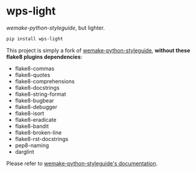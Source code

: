 # wps-light

*wemake-python-styleguide*, but lighter.

```bash
pip install wps-light
```

This project is simply a fork of
[wemake-python-styleguide](https://github.com/wemake-services/wemake-python-styleguide),
**without these flake8 plugins dependencies**:

- flake8-commas
- flake8-quotes
- flake8-comprehensions
- flake8-docstrings
- flake8-string-format
- flake8-bugbear 
- flake8-debugger
- flake8-isort
- flake8-eradicate
- flake8-bandit
- flake8-broken-line
- flake8-rst-docstrings
- pep8-naming
- darglint

Please refer to [wemake-python-styleguide's documentation](https://wemake-python-stylegui.de/en/latest/).
